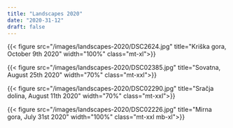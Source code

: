 ```yaml
---
title: "Landscapes 2020"
date: "2020-31-12"
draft: false
---
```


{{< figure src="/images/landscapes-2020/DSC2624.jpg" title="Kriška gora, October 9th 2020" width="100%" class="mt-xl">}}

{{< figure src="/images/landscapes-2020/DSC02385.jpg" title="Sovatna, August 25th 2020" width="70%" class="mt-xxl">}}

{{< figure src="/images/landscapes-2020/DSC02290.jpg" title="Sračja dolina, August 11th 2020" width="70%" class="mt-xxl">}}

{{< figure src="/images/landscapes-2020/DSC02226.jpg" title="Mirna gora, July 31st 2020" width="100%" class="mt-xxl mb-xl">}}
